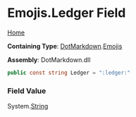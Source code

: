 # Emojis\.Ledger Field

[Home](../../../README.md)

**Containing Type**: [DotMarkdown](../../README.md)\.[Emojis](../README.md)

**Assembly**: DotMarkdown\.dll

```csharp
public const string Ledger = ":ledger:"
```

### Field Value

System\.[String](https://docs.microsoft.com/en-us/dotnet/api/system.string)